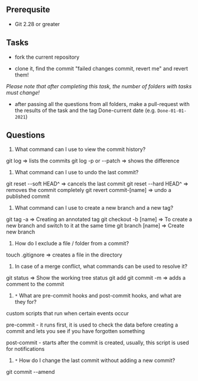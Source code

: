 ## Prerequsite

* Git 2.28 or greater

## Tasks

* fork the current repository

* clone it, find the commit "failed changes commit, revert me" and revert them! 

*Please note that after completing this task, the number of folders with tasks must change!*

* after passing all the questions from all folders, make a pull-request with the results of the task and the tag Done-current date (e.g. `Done-01-01-2021`)


## Questions

1. What command can I use to view the commit history?

git log => lists the commits
git log -p or --patch => shows the difference

1. What command can I use to undo the last commit?

git reset --soft HEAD^ => cancels the last commit
git reset --hard HEAD^ => removes the commit completely
git revert commit-[name] => undo a published commit

1. What command can I use to create a new branch and a new tag?

git tag -a => Creating an annotated tag
git checkout -b [name] => To create a new branch and switch to it at the same time
git branch [name] => Create new branch

1. How do I exclude a file / folder from a commit?

touch .gitignore => creates a file in the directory

1. In case of a merge conflict, what commands can be used to resolve it?

git status => Show the working tree status
git add 
git commit -m => adds a comment to the commit

1. `*` What are pre-commit hooks and post-commit hooks, and what are they for?

custom scripts that run when certain events occur

pre-commit - it runs first, it is used to check the data before creating a commit and lets you see if you have forgotten something

post-commit - starts after the commit is created, usually, this script is used for notifications

1. `*` How do I change the last commit without adding a new commit?

git commit --amend
